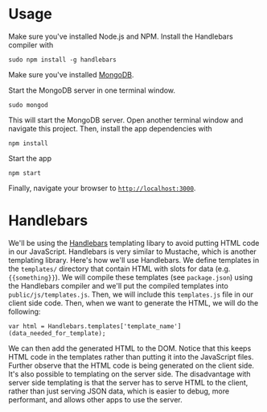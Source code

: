# Usage
Make sure you've installed Node.js and NPM. Install the Handlebars compiler with

```
sudo npm install -g handlebars
```

Make sure you've installed [MongoDB](https://www.mongodb.com/download-center?jmp=nav#community).

Start the MongoDB server in one terminal window.

```
sudo mongod
```

This will start the MongoDB server. Open another terminal window and navigate this project.
Then, install the app dependencies with

```
npm install
```

Start the app

```
npm start
```

Finally, navigate your browser to [`http://localhost:3000`](http://localhost:3000).

# Handlebars

We'll be using the [Handlebars](http://handlebarsjs.com/) templating libary to
avoid putting HTML code in our JavaScript. Handlebars is very similar to Mustache,
which is another templating library. Here's how we'll use Handlebars. We define
templates in the `templates/` directory that contain HTML with slots for data
(e.g. `{{something}}`). We will compile these templates (see `package.json`) using the Handlebars
compiler and we'll put the compiled templates into `public/js/templates.js`. Then,
we will include this `templates.js` file in our client side code. Then, when we
want to generate the HTML, we will do the following:

```
var html = Handlebars.templates['template_name'](data_needed_for_template);
```

We can then add the generated HTML to the DOM. Notice that this keeps HTML code in
the templates rather than putting it into the JavaScript files. Further observe
that the HTML code is being generated on the client side. It's also possible to
templating on the server side. The disadvantage with server side templating is that
the server has to serve HTML to the client, rather than just serving JSON data,
which is easier to debug, more performant, and allows other apps to use the server.
